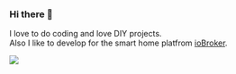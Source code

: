 ### Hi there 👋
I love to do coding and love DIY projects.  
Also I like to develop for the smart home platfrom [ioBroker](https://github.com/ioBroker).
  
![](https://github-readme-stats.vercel.app/api?username=o0shojo0o&show_icons=true)
<!--
**o0shojo0o/o0shojo0o** is a ✨ _special_ ✨ repository because its `README.md` (this file) appears on your GitHub profile.

Here are some ideas to get you started:

- 🔭 I’m currently working on ...
- 🌱 I’m currently learning ...
- 👯 I’m looking to collaborate on ...
- 🤔 I’m looking for help with ...
- 💬 Ask me about ...
- 📫 How to reach me: ...
- 😄 Pronouns: ...
- ⚡ Fun fact: ...
-->
